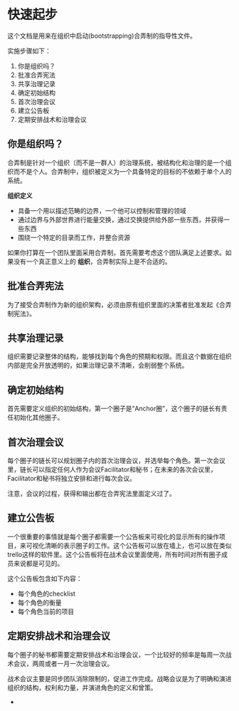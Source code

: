 # 快速起步

这个文档是用来在组织中启动(bootstrapping)合弄制的指导性文件。

实施步骤如下：

1. 你是组织吗？
2. 批准合弄宪法
3. 共享治理记录
4. 确定初始结构
5. 首次治理会议
6. 建立公告板
7. 定期安排战术和治理会议


## 你是组织吗？

合弄制是针对一个组织（而不是一群人）的治理系统，被结构化和治理的是一个组织而不是个人。合弄制中，组织被定义为一个具备特定的目标的不依赖于单个人的系统。

**组织定义**

* 具备一个用以描述范畴的边界，一个他可以控制和管理的领域
* 通过边界与外部世界进行能量交换，通过交换提供给外部一些东西，并获得一些东西
* 围绕一个特定的目录而工作，并整合资源

如果你打算在一个团队里面采用合弄制，首先需要考虑这个团队满足上述要求。如果没有一个真正意义上的 **组织**，合弄制实际上是不合适的。

## 批准合弄宪法

为了接受合弄制作为新的组织架构，必须由原有组织里面的决策者批准发起《合弄制宪法》。

## 共享治理记录

组织需要记录整体的结构，能够找到每个角色的预期和权限。而且这个数据在组织内部是完全开放透明的，如果治理记录不清晰，会削弱整个系统。

## 确定初始结构

首先需要定义组织的初始结构，第一个圈子是“Anchor圈”，这个圈子的链长有责任初始化其他圈子。






## 首次治理会议

每个圈子的链长可以规划圈子内的首次治理会议，并选举每个角色。第一次会议里，链长可以指定任何人作为会议Facilitator和秘书；在未来的各次会议里，Facilitator和秘书将独立安排和进行每次会议。

注意，会议的过程，获得和输出都在合弄宪法里面定义过了。

## 建立公告板

一个很重要的事情就是每个圈子都需要一个公告板来可视化的显示所有的操作项目，来可视化清晰的表示圈子的工作。这个公告板可以放在墙上，也可以放在类似trello这样的软件里。这个公告板将在战术会议里面使用，所有时间对所有圈子成员来说都是可见的。

这个公告板包含如下内容：

* 每个角色的checklist
* 每个角色的衡量
* 每个角色当前的项目


## 定期安排战术和治理会议

每个圈子的秘书都需要定期安排战术和治理会议，一个比较好的频率是每周一次战术会议，两周或者一月一次治理会议。

战术会议主要是同步团队消除限制的，促进工作完成。战略会议是为了明确和演进组织的结构，权利和力量，并演进角色的定义和曾策。






















-
